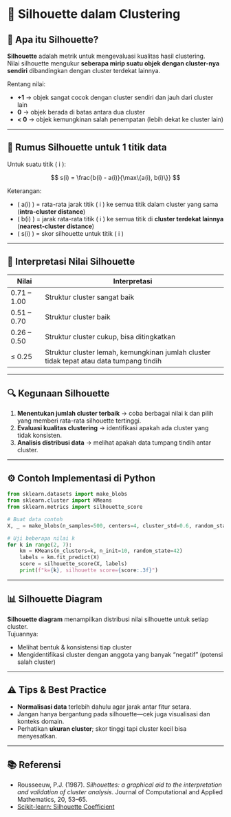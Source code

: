 
# 📄 Silhouette dalam Clustering

## 📌 Apa itu Silhouette?
**Silhouette** adalah metrik untuk mengevaluasi kualitas hasil clustering.  
Nilai silhouette mengukur **seberapa mirip suatu objek dengan cluster-nya sendiri** dibandingkan dengan cluster terdekat lainnya.

Rentang nilai:  
- **+1** → objek sangat cocok dengan cluster sendiri dan jauh dari cluster lain  
- **0** → objek berada di batas antara dua cluster  
- **< 0** → objek kemungkinan salah penempatan (lebih dekat ke cluster lain)  

---

## 📐 Rumus Silhouette untuk 1 titik data
Untuk suatu titik \( i \):

$$ s(i) = \frac{b(i) - a(i)}{\max\{a(i), b(i)\}} $$

Keterangan:
- \( a(i) \) = rata-rata jarak titik \( i \) ke semua titik dalam cluster yang sama (**intra-cluster distance**)
- \( b(i) \) = jarak rata-rata titik \( i \) ke semua titik di **cluster terdekat lainnya** (**nearest-cluster distance**)
- \( s(i) \) = skor silhouette untuk titik \( i \)

---

## 🎯 Interpretasi Nilai Silhouette
| Nilai       | Interpretasi                                                                 |
|-------------|-------------------------------------------------------------------------------|
| 0.71 – 1.00 | Struktur cluster sangat baik                                                  |
| 0.51 – 0.70 | Struktur cluster baik                                                         |
| 0.26 – 0.50 | Struktur cluster cukup, bisa ditingkatkan                                     |
| ≤ 0.25      | Struktur cluster lemah, kemungkinan jumlah cluster tidak tepat atau data tumpang tindih |

---

## 🔍 Kegunaan Silhouette
1. **Menentukan jumlah cluster terbaik** → coba berbagai nilai k dan pilih yang memberi rata-rata silhouette tertinggi.
2. **Evaluasi kualitas clustering** → identifikasi apakah ada cluster yang tidak konsisten.
3. **Analisis distribusi data** → melihat apakah data tumpang tindih antar cluster.

---

## ⚙️ Contoh Implementasi di Python

```python
from sklearn.datasets import make_blobs
from sklearn.cluster import KMeans
from sklearn.metrics import silhouette_score

# Buat data contoh
X, _ = make_blobs(n_samples=500, centers=4, cluster_std=0.6, random_state=42)

# Uji beberapa nilai k
for k in range(2, 7):
    km = KMeans(n_clusters=k, n_init=10, random_state=42)
    labels = km.fit_predict(X)
    score = silhouette_score(X, labels)
    print(f"k={k}, silhouette score={score:.3f}")
```

---

## 📊 Silhouette Diagram
**Silhouette diagram** menampilkan distribusi nilai silhouette untuk setiap cluster.  
Tujuannya:
- Melihat bentuk & konsistensi tiap cluster  
- Mengidentifikasi cluster dengan anggota yang banyak “negatif” (potensi salah cluster)  

---

## ⚠️ Tips & Best Practice
- **Normalisasi data** terlebih dahulu agar jarak antar fitur setara.  
- Jangan hanya bergantung pada silhouette—cek juga visualisasi dan konteks domain.  
- Perhatikan **ukuran cluster**; skor tinggi tapi cluster kecil bisa menyesatkan.

---

## 📚 Referensi
- Rousseeuw, P.J. (1987). *Silhouettes: a graphical aid to the interpretation and validation of cluster analysis*. Journal of Computational and Applied Mathematics, 20, 53–65.
- [Scikit-learn: Silhouette Coefficient](https://scikit-learn.org/stable/modules/clustering.html#silhouette-coefficient)
